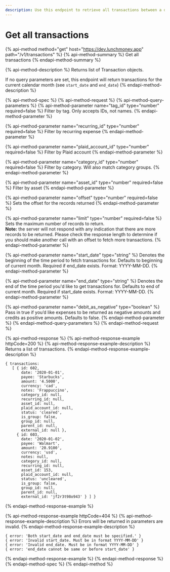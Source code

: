 ```yaml
---
description: Use this endpoint to retrieve all transactions between a date range.
---
```


# Get all transactions

{% api-method method="get" host="https://dev.lunchmoney.app" path="/v1/transactions" %}
{% api-method-summary %}
Get all transactions
{% endapi-method-summary %}

{% api-method-description %}
Returns list of Transaction objects.  
  
If no query parameters are set, this endpoint will return transactions for the current calendar month \(see `start_date` and `end_date`\)
{% endapi-method-description %}

{% api-method-spec %}
{% api-method-request %}
{% api-method-query-parameters %}
{% api-method-parameter name="tag\_id" type="number" required=false %}
Filter by tag. Only accepts IDs, not names.
{% endapi-method-parameter %}

{% api-method-parameter name="recurring\_id" type="number" required=false %}
Filter by recurring expense
{% endapi-method-parameter %}

{% api-method-parameter name="plaid\_account\_id" type="number" required=false %}
Filter by Plaid account
{% endapi-method-parameter %}

{% api-method-parameter name="category\_id" type="number" required=false %}
Filter by category. Will also match category groups.
{% endapi-method-parameter %}

{% api-method-parameter name="asset\_id" type="number" required=false %}
Filter by asset
{% endapi-method-parameter %}

{% api-method-parameter name="offset" type="number" required=false %}
Sets the offset for the records returned
{% endapi-method-parameter %}

{% api-method-parameter name="limit" type="number" required=false %}
Sets the maximum number of records to return.  
**Note:** the server will not respond with any indication that there are more records to be returned. Please check the response length to determine if you should make another call with an offset to fetch more transactions.
{% endapi-method-parameter %}

{% api-method-parameter name="start\_date" type="string" %}
Denotes the beginning of the time period to fetch transactions for. Defaults to beginning of current month. Required if end\_date exists. Format: YYYY-MM-DD.
{% endapi-method-parameter %}

{% api-method-parameter name="end\_date" type="string" %}
Denotes the end of the time period you'd like to get transactions for. Defaults to end of current month. Required if start\_date exists. Format: YYYY-MM-DD.
{% endapi-method-parameter %}

{% api-method-parameter name="debit\_as\_negative" type="boolean" %}
Pass in true if you’d like expenses to be returned as negative amounts and credits as positive amounts. Defaults to false.
{% endapi-method-parameter %}
{% endapi-method-query-parameters %}
{% endapi-method-request %}

{% api-method-response %}
{% api-method-response-example httpCode=200 %}
{% api-method-response-example-description %}
Returns a list of transactions.
{% endapi-method-response-example-description %}

```text
{ transactions:
   [ { id: 602,
       date: '2020-01-01',
       payee: 'Starbucks',
       amount: '4.5000',
       currency: 'cad',
       notes: 'Frappuccino',
       category_id: null,
       recurring_id: null,
       asset_id: null,
       plaid_account_id: null,
       status: 'cleared',
       is_group: false,
       group_id: null,
       parent_id: null,
       external_id: null },
     { id: 603,
       date: '2020-01-02',
       payee: 'Walmart',
       amount: '20.9100',
       currency: 'usd',
       notes: null,
       category_id: null,
       recurring_id: null,
       asset_id: 153,
       plaid_account_id: null,
       status: 'uncleared',
       is_group: false,
       group_id: null,
       parent_id: null,
       external_id: 'jf2r3t98o943' } ] }
```
{% endapi-method-response-example %}

{% api-method-response-example httpCode=404 %}
{% api-method-response-example-description %}
Errors will be returned in parameters are invalid.
{% endapi-method-response-example-description %}

```text
{ error: 'Both start_date and end_date must be specified.' }
{ error: 'Invalid start_date. Must be in format YYYY-MM-DD' }
{ error: 'Invalid end_date. Must be in format YYYY-MM-DD' }
{ error: 'end_date cannot be same or before start_date' }
```
{% endapi-method-response-example %}
{% endapi-method-response %}
{% endapi-method-spec %}
{% endapi-method %}

